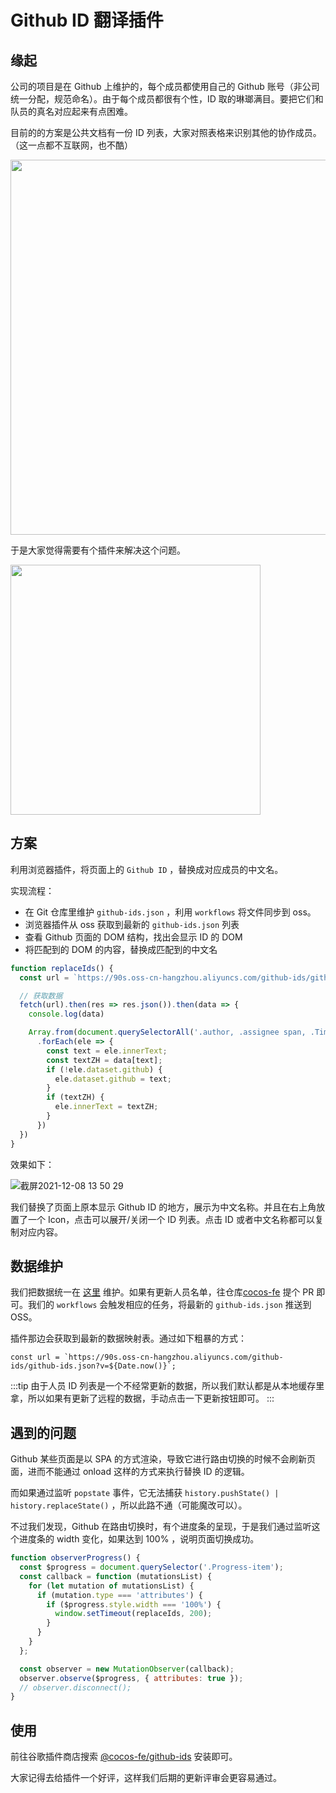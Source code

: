 # Github ID 翻译插件

## 缘起

公司的项目是在 Github 上维护的，每个成员都使用自己的 Github 账号（非公司统一分配，规范命名）。由于每个成员都很有个性，ID 取的琳瑯满目。要把它们和队员的真名对应起来有点困难。

目前的的方案是公共文档有一份 ID 列表，大家对照表格来识别其他的协作成员。（这一点都不互联网，也不酷）

<img width="600" src="https://user-images.githubusercontent.com/35713518/145004585-e7ed56df-db9e-45c0-810a-267e1732c270.png" />

于是大家觉得需要有个插件来解决这个问题。

<img width="400" src="https://user-images.githubusercontent.com/35713518/145000281-102f1a01-b287-44a0-bf68-cb21d9dbfba7.png" />

## 方案

利用浏览器插件，将页面上的 `Github ID` ，替换成对应成员的中文名。

实现流程：
- 在 Git 仓库里维护 `github-ids.json` ，利用 `workflows` 将文件同步到 oss。
- 浏览器插件从 oss 获取到最新的 `github-ids.json` 列表
- 查看 Github 页面的 DOM 结构，找出会显示 ID 的 DOM
- 将匹配到的 DOM 的内容，替换成匹配到的中文名

```js
function replaceIds() {
  const url = `https://90s.oss-cn-hangzhou.aliyuncs.com/github-ids/github-ids.json?v=${Date.now()}`;

  // 获取数据
  fetch(url).then(res => res.json()).then(data => {
    console.log(data)

    Array.from(document.querySelectorAll('.author, .assignee span, .TimelineItem-body a span'))
      .forEach(ele => {
        const text = ele.innerText;
        const textZH = data[text];
        if (!ele.dataset.github) {
          ele.dataset.github = text;
        }
        if (textZH) {
          ele.innerText = textZH;
        }
      })
  })
}
```

效果如下：

![截屏2021-12-08 13 50 29](https://user-images.githubusercontent.com/35713518/145160567-58009cf5-e702-4d3c-a721-f694f145c76e.png)

我们替换了页面上原本显示 Github ID 的地方，展示为中文名称。并且在右上角放置了一个 Icon，点击可以展开/关闭一个 ID 列表。点击 ID 或者中文名称都可以复制对应内容。

## 数据维护

我们把数据统一在 [这里](https://github.com/cocos-creator/cocos-fe/blob/main/projects/github-ids/github-ids.json) 维护。如果有更新人员名单，往仓库[cocos-fe](https://github.com/cocos-creator/cocos-fe) 提个 PR 即可。我们的 `workflows` 会触发相应的任务，将最新的 `github-ids.json` 推送到 OSS。

插件那边会获取到最新的数据映射表。通过如下粗暴的方式：

```
const url = `https://90s.oss-cn-hangzhou.aliyuncs.com/github-ids/github-ids.json?v=${Date.now()}`;
```

:::tip
由于人员 ID 列表是一个不经常更新的数据，所以我们默认都是从本地缓存里拿，所以如果有更新了远程的数据，手动点击一下更新按钮即可。
:::
## 遇到的问题

Github 某些页面是以 SPA 的方式渲染，导致它进行路由切换的时候不会刷新页面，进而不能通过 onload 这样的方式来执行替换 ID 的逻辑。

而如果通过监听 `popstate` 事件，它无法捕获 `history.pushState() | history.replaceState()` ，所以此路不通（可能魔改可以）。

不过我们发现，Github 在路由切换时，有个进度条的呈现，于是我们通过监听这个进度条的 width 变化，如果达到 100% ，说明页面切换成功。

```js
function observerProgress() {
  const $progress = document.querySelector('.Progress-item');
  const callback = function (mutationsList) {
    for (let mutation of mutationsList) {
      if (mutation.type === 'attributes') {
        if ($progress.style.width === '100%') {
          window.setTimeout(replaceIds, 200);
        }
      }
    }
  };

  const observer = new MutationObserver(callback);
  observer.observe($progress, { attributes: true });
  // observer.disconnect();
}
```

## 使用

前往谷歌插件商店搜索 [@cocos-fe/github-ids](https://chrome.google.com/webstore/detail/cocos-fegithub-ids/eidodebdpdgnbcphggoimbpohochfpoj/related?hl=zh-CN&authuser=0) 安装即可。

大家记得去给插件一个好评，这样我们后期的更新评审会更容易通过。

